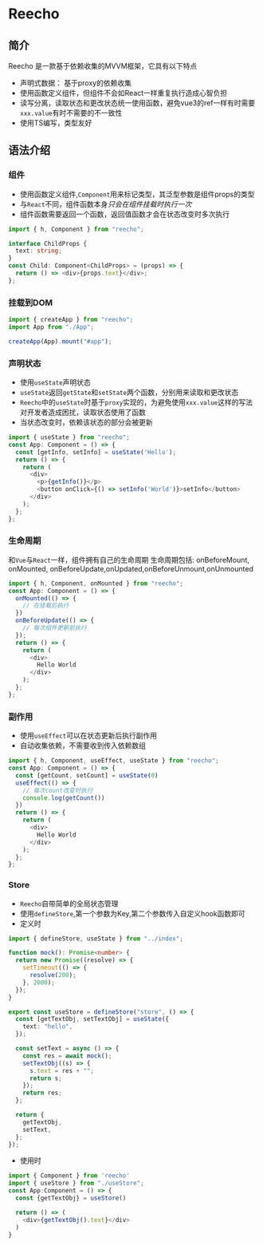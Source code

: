 # Reecho
## 简介
Reecho 是一款基于依赖收集的MVVM框架，它具有以下特点
- 声明式数据： 基于proxy的依赖收集
- 使用函数定义组件，但组件不会如React一样重复执行造成心智负担
- 读写分离，读取状态和更改状态统一使用函数，避免vue3的ref一样有时需要`xxx.value`有时不需要的不一致性
- 使用TS编写，类型友好

## 语法介绍

### 组件
- 使用函数定义组件,`Component`用来标记类型，其泛型参数是组件props的类型
- 与`React`不同，组件函数本身*只会在组件挂载时执行一次*
- 组件函数需要返回一个函数，返回值函数才会在状态改变时多次执行

```ts
import { h, Component } from "reecho";

interface ChildProps {
  text: string;
}
const Child: Component<ChildProps> = (props) => {
  return () => <div>{props.text}</div>;
};
```

### 挂载到DOM
```ts
import { createApp } from "reecho";
import App from "./App";

createApp(App).mount("#app");
```

### 声明状态
- 使用`useState`声明状态
- `useState`返回`getState`和`setState`两个函数，分别用来读取和更改状态
- `Reecho`中的`useState`时基于`proxy`实现的，为避免使用`xxx.value`这样的写法对开发者造成困扰，读取状态使用了函数
- 当状态改变时，依赖该状态的部分会被更新
```ts
import { useState } from "reecho";
const App: Component = () => {
  const [getInfo, setInfo] = useState('Hello');
  return () => {
    return (
      <div>
        <p>{getInfo()}</p>
        <button onClick={() => setInfo('World')}>setInfo</button>
      </div>
    );
  };
};
```

### 生命周期
和`Vue`与`React`一样，组件拥有自己的生命周期
生命周期包括: onBeforeMount, onMounted, onBeforeUpdate,onUpdated,onBeforeUnmount,onUnmounted
```ts
import { h, Component, onMounted } from "reecho";
const App: Component = () => {
  onMounted(() => {
    // 在挂载后执行
  })
  onBeforeUpdate(() => {
    // 每次组件更新前执行
  });
  return () => {
    return (
      <div>
        Hello World
      </div>
    );
  };
};

```

### 副作用
- 使用`useEffect`可以在状态更新后执行副作用
- 自动收集依赖，不需要收到传入依赖数组
```ts
import { h, Component, useEffect, useState } from "reecho";
const App: Component = () => {
  const [getCount, setCount] = useState(0)
  useEffect(() => {
    // 每次count改变时执行
    console.log(getCount())
  })
  return () => {
    return (
      <div>
        Hello World
      </div>
    );
  };
};
```

### Store
- `Reecho`自带简单的全局状态管理
- 使用`defineStore`,第一个参数为Key,第二个参数传入自定义hook函数即可
- 定义时
```ts
import { defineStore, useState } from "../index";

function mock(): Promise<number> {
  return new Promise((resolve) => {
    setTimeout(() => {
      resolve(200);
    }, 2000);
  });
}

export const useStore = defineStore("store", () => {
  const [getTextObj, setTextObj] = useState({
    text: "hello",
  });

  const setText = async () => {
    const res = await mock();
    setTextObj((s) => {
      s.text = res + "";
      return s;
    });
    return res;
  };

  return {
    getTextObj,
    setText,
  };
});
```
- 使用时
```ts
import { Component } from 'reecho'
import { useStore } from "./useStore";
const App:Component = () => {
  const {getTextObj} = useStore()

  return () => (
    <div>{getTextObj().text}</div>
  )
}
```